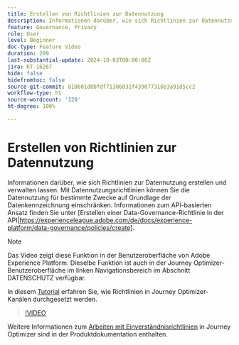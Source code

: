 ```yaml
---
title: Erstellen von Richtlinien zur Datennutzung
description: Informationen darüber, wie sich Richtlinien zur Datennutzung erstellen und verwalten lassen.
feature: Governance, Privacy
role: User
level: Beginner
doc-type: Feature Video
duration: 209
last-substantial-update: 2024-10-03T00:00:00Z
jira: KT-16267
hide: false
hidefromtoc: false
source-git-commit: 810601d8bfdf71386831f439877316b3a91d5cc2
workflow-type: ht
source-wordcount: '120'
ht-degree: 100%

---
```



# Erstellen von Richtlinien zur Datennutzung

Informationen darüber, wie sich Richtlinien zur Datennutzung erstellen und verwalten lassen. Mit Datennutzungsrichtlinien können Sie die Datennutzung für bestimmte Zwecke auf Grundlage der Datenkennzeichnung einschränken. Informationen zum API-basierten Ansatz finden Sie unter [Erstellen einer Data-Governance-Richtlinie in der API|https://experienceleague.adobe.com/de/docs/experience-platform/data-governance/policies/create].

>[!NOTE]
>
>Das Video zeigt diese Funktion in der Benutzeroberfläche von Adobe Experience Platform. Dieselbe Funktion ist auch in der Journey Optimizer-Benutzeroberfläche im linken Navigationsbereich im Abschnitt DATENSCHUTZ verfügbar.
>
>In diesem [Tutorial](/help/privacy/enforce-data-usage-policies-in-journey-optimizer-channels.md) erfahren Sie, wie Richtlinien in Journey Optimizer-Kanälen durchgesetzt werden.

>[!VIDEO](https://video.tv.adobe.com/v/32977/?learn=on)

Weitere Informationen zum [Arbeiten mit Einverständnisrichtlinien](https://experienceleague.adobe.com/de/docs/journey-optimizer/using/privacy/consent/consent-restricted) in Journey Optimizer sind in der Produktdokumentation enthalten.
